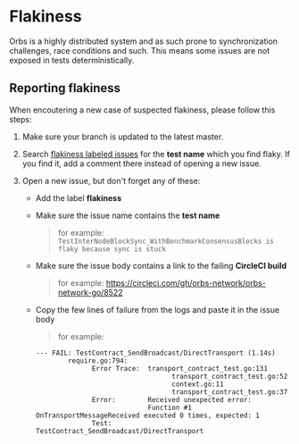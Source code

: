 # Flakiness

Orbs is a highly distributed system and as such prone to synchronization challenges, race conditions and such. This means some issues are not exposed in tests deterministically.

## Reporting flakiness

When encoutering a new case of suspected flakiness, please follow this steps:

1. Make sure your branch is updated to the latest master.

2. Search [flakiness labeled issues](https://github.com/orbs-network/orbs-network-go/labels/flakiness) for the **test name** which you find flaky. If you find it, add a comment there instead of opening a new issue.

3. Open a new issue, but don't forget any of these:

    * Add the label **flakiness**
    
    * Make sure the issue name contains the **test name**
        > for example: `TestInterNodeBlockSync_WithBenchmarkConsensusBlocks is flaky because sync is stuck`
    
    * Make sure the issue body contains a link to the failing **CircleCI build**
        > for example: https://circleci.com/gh/orbs-network/orbs-network-go/8522
        
    * Copy the few lines of failure from the logs and paste it in the issue body
        > for example:
        ```
        --- FAIL: TestContract_SendBroadcast/DirectTransport (1.14s)
                require.go:794: 
                      Error Trace:	transport_contract_test.go:131
                                          transport_contract_test.go:52
                                          context.go:11
                                          transport_contract_test.go:37
                      Error:      	Received unexpected error:
                                    Function #1 OnTransportMessageReceived executed 0 times, expected: 1
                      Test:       	TestContract_SendBroadcast/DirectTransport
        ```
